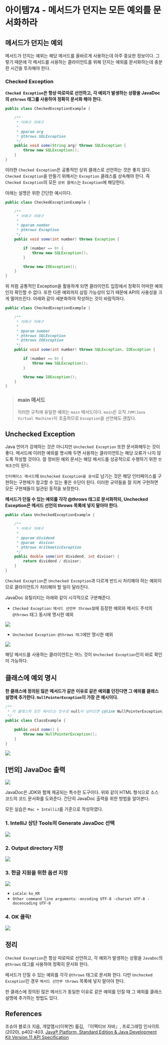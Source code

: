 # 아이템74 - 메서드가 던지는 모든 예외를 문서화하라

## 메서드가 던지는 예외

메서드가 던지는 예외는 해당 메서드를 올바르게 사용하는데 아주 중요한 정보이다. 그렇기 때문에 각 메서드를 사용하는 클라이언트를 위해 던지는 예외를 문서화하는데 충분한 시간을 투자해야 한다.

### Checked Exception

**`Checked Exception`은 항상 따로따로 선언하고, 각 예외가 발생하는 상황을 JavaDoc의 `@throws` 태그를 사용하여 정확히 문서화 해야 한다.**

```java
public class CheckedExceptionExample {

    /**
     * 어쩌구 저쩌구
     *
     * @param arg
     * @throws SQLException
     */
    public void some(String arg) throws SQLException {
        throw new SQLException();
    }
}
```

이러한 `Checked Exception`은 공통적인 상위 클래스로 선언하는 것은 좋지 않다. `Checked Exception`을 만들기 위해서는 `Exception` 클래스를 상속해야 한다. 즉 `Checked Exception`의 모든 `상위 클래스`는 `Exception`에 해당한다.

아래는 설명은 위한 간단한 예시이다.
```java
public class CheckedExceptionExample {

    /**
     * 어쩌구 저쩌구
     *
     * @param number
     * @throws Exception
     */
    public void some(int number) throws Exception {

        if (number == 0) {
            throw new SQLException();
        }

        throw new IOException();
    }
}
```

위 처럼 공통적인 Exception을 활용하게 되면 클라이언트 입장에서 정확히 어떠한 예외인지 확인할 수 없다. 또한 다른 예외까지 삼킬 가능성이 있기 때문에 API의 사용성을 크게 떨어뜨린다. 아래와 같이 세분화하야 작성하는 것이 바람직하다.

```java
public class CheckedExceptionExample {

    /**
     * 어쩌구 저쩌구
     *
     * @param number
     * @throws SQLException
     * @throws IOException
     */
    public void some(int number) throws SQLException, IOException {

        if (number == 0) {
            throw new SQLException();
        }

        throw new IOException();
    }
}
```

> ### main 메서드
>
> 이러한 규칙에 유일한 예외는 `main` 메서드이다. `main`은 오직 `JVM(Java Virtual Machine)`이 호출하므로 `Exception`을 선언해도 괜찮다.

## Unchecked Exception

Java 언어가 강제하는 것은 아니지만 `Unchecked Exception` 또한 문서화해두는 것이 좋다. 메서드에 이러한 예외를 명시해 두면 사용하는 클라이언트는 해당 오류가 나지 않도록 작성할 것이다. 잘 정비된 예외 문서는 해당 메서드를 성공적으로 수행하기 위한 `전제조건`이 된다.

`인터페이스 메서드`에 `Unchecked Exception을 문서`로 남기는 것은 해당 인터페이스를 구현하는 구현체가 참고할 수 있는 좋은 수단이 된다. 이러한 규약들을 잘 지켜 구현하면 모든 구현체들이 일관된 동작을 보장한다.

**메서드가 던질 수 있는 예외를 각각 @throws 태그로 문서화하되, Unchecked Exception은 메서드 선언의 throws 목록에 넣지 말아야 한다.**

```java
public class UncheckedExceptionExample {

    /**
     * 어쩌구 저쩌구
     *
     * @param dividend
     * @param  divisor
     * @throws ArithmeticException
     */
    public double some(int dividend, int divisor) {
        return dividend / divisor;
    }
}
```

`Checked Exception`은 `Unchecked Exception`과 다르게 반드시 처리해야 하는 예외이므로 클라이언트가 처리해야 할 일이 달라진다. 

JavaDoc 유틸리티는 아래와 같이 시각적으로 구분해준다.
* `Checked Exception`: `메서드 선언부 throws절`에 등장한 예외와 메서드 주석의 `@throws` 태그 동시에 명시한 예외

![](https://user-images.githubusercontent.com/59357153/161410380-5a5b0f13-d5b3-465b-bb3a-cf6374b51430.png)

* `Unchecked Exception`: `@throws 태그`에만 명시한 예외

![](https://user-images.githubusercontent.com/59357153/161410698-3caf8495-e547-47ec-9465-8a67605b47ec.png)

해당 메서드를 사용하는 클라이언트는 어느 것이 `Unchecked Exception`인지 바로 확인이 가능하다.

## 클래스에 예외 명시

**한 클래스에 정의된 많은 메서드가 같은 이유로 같은 예외를 던진다면 그 예외를 클래스 설명에 추가한다. `NullPointerException`이 가장 큰 예시이다.**

```java
/**
 * 이 클래스의 모든 메서드는 인수로 null이 넘어오면 {@link NullPointerException} 을 던진다.
 */
public class ClassExample {

    public void some() {
        throw new NullPointerException();
    }
}
```

![](https://user-images.githubusercontent.com/59357153/161410664-8be58b8c-ebc2-48a1-bdc0-807861756fad.png)

## [번외] JavaDoc 출력

![](https://user-images.githubusercontent.com/59357153/161410791-8ae2735e-75c6-44b6-bb77-e5ff4a228d3c.png)

JavaDoc은 JDK와 함께 제공되는 특수한 도구이다. 위와 같이 HTML 형식으로 소스 코드의 코드 문서화를 도와준다. 간단히 JavaDoc 출력을 위한 방법을 알아본다.

모든 실습은 `Mac + IntelliJ`를 기준으로 작성하였다.

### 1. IntelliJ 상단 Tools의 Generate JavaDoc 선택

![](https://user-images.githubusercontent.com/59357153/161410970-f7faf6b3-348d-435b-9c93-dc0b84887e62.png)

### 2. Output directory 지정

![](https://user-images.githubusercontent.com/59357153/161411007-68ea6f82-04a4-418e-926f-583fd0cfeba4.png)

### 3. 한글 지원을 위한 옵션 지정

![](https://user-images.githubusercontent.com/59357153/161411023-5d2ea748-cb5e-4005-a4d5-4b40ccc8f113.png)

* `LoCale`: `ko_KR`
* `Other command line arguments`: `-encoding UTF-8 -charset UTF-8 -docencoding UTF-8`

### 4. OK 클릭!

![](https://user-images.githubusercontent.com/59357153/161411090-86f60efd-fd85-4e0d-90c4-078db8039d51.png)

## 정리

`Checked Exception`은 항상 따로따로 선언하고, 각 예외가 발생하는 상황을 `JavaDoc`의 `@throws` 태그를 사용하여 정확히 문서화 한다.

메서드가 던질 수 있는 예외를 각각 `@throws` 태그로 문서화 한다. 다만 `Unchecked Exception`인 경우 `메서드 선언부 throws` 목록에 넣지 말아야 한다.

한 클래스에 정의된 많은 메서드가 동일한 이유로 같은 예외를 던질 때 그 예외를 클래스 설명에 추가하는 방법도 있다.

## References
조슈아 블로크 지음, 개앞맴시(이복연) 옮김, 『이펙티브 자바』, 프로그래밍 인사이트(2020), p402-403.
[Java® Platform, Standard Edition & Java Development Kit
Version 11 API Specification](https://docs.oracle.com/en/java/javase/11/docs/api/index.html)

